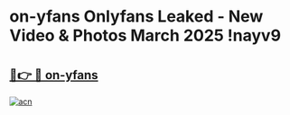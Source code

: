 # on-yfans Onlyfans Leaked - New Video & Photos March 2025 !nayv9

# <h2><a href="https://wu8qfh.iuczelnia.edu.pl?title=on-yfans&ref=nayv9">🔗👉 🔴 on-yfans</a></h2>

[![acn](https://github.com/user-attachments/assets/0f9c940e-d8b0-45ae-aac7-cd30a18b3e1c)](https://wu8qfh.iuczelnia.edu.pl?title=on-yfans&ref=nayv9)

